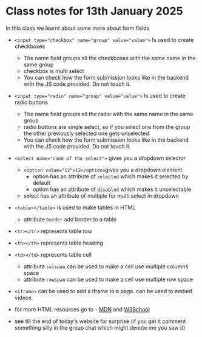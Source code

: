 # Class notes for 13th January 2025

In this class we learnt about some more about form fields

- `<input type="checkbox" name="group" value="value">` Is used to create checkboxes
    - The name field groups all the checkboxes with the same name in the same group
    - checkbox is multi select
    - You can check how the form submission looks like in the backend with the JS code provided. Do not touch it.

- `<input type="radio" name="group" value="value">` Is used to create radio buttons
    - The name field groups all the radio with the same name in the same group
    - radio buttons are single select, so if you select one from the group the other previously selected one gets unselected.
    - You can check how the form submission looks like in the backend with the JS code provided. Do not touch it.

- `<select name="name of the select">` gives you a dropdown selector
    - `<option value="12">12</option>`gives you a dropdown element
        - option has an attribute of `selected` which makes it selected by default
        - option has an attribute of `disabled` which makes it unselectable
    - select has an attribute of multiple for multi select in dropdown

- `<table></table>` is used to make tables in HTML
    - attribute `border` add border to a table
- `<tr></tr>` represents table row
- `<th></th>` represents table heading
- `<td></td>` represents table cell
    - attribute `colspan` can be used to make a cell use multiple columns space
    - attribute `rowspan` can be used to make a cell use multiple row space

- `<iframe>` can be used to add a iframe to a page. can be used to embed videos

- for more HTML resources go to - [MDN](https://developer.mozilla.org/en-US/) and [W3School](https://www.w3schools.com/tags/ref_byfunc.asp)

- see till the end of today's website for surprise (if you get it comment something silly in the group chat which might denote me you saw it)